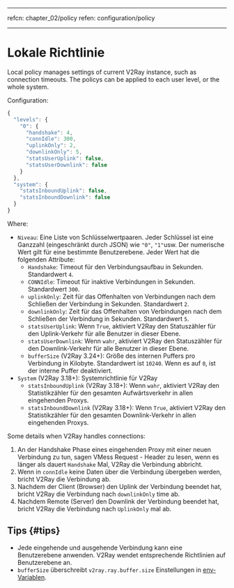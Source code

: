 * * *

refcn: chapter_02/policy refen: configuration/policy

* * *

# Lokale Richtlinie

Local policy manages settings of current V2Ray instance, such as connection timeouts. The policys can be applied to each user level, or the whole system.

Configuration:

```javascript
{
  "levels": {
    "0": {
      "handshake": 4,
      "connIdle": 300,
      "uplinkOnly": 2,
      "downlinkOnly": 5,
      "statsUserUplink": false,
      "statsUserDownlink": false
    }
  },
  "system": {
    "statsInboundUplink": false,
    "statsInboundDownlink": false
  }
}
```

Where:

* `Niveau`: Eine Liste von Schlüsselwertpaaren. Jeder Schlüssel ist eine Ganzzahl (eingeschränkt durch JSON) wie `"0"`, `"1"`usw. Der numerische Wert gilt für eine bestimmte Benutzerebene. Jeder Wert hat die folgenden Attribute: 
  * `Handshake`: Timeout für den Verbindungsaufbau in Sekunden. Standardwert `4`.
  * `CONNIdle`: Timeout für inaktive Verbindungen in Sekunden. Standardwert `300`.
  * `uplinkOnly`: Zeit für das Offenhalten von Verbindungen nach dem Schließen der Verbindung in Sekunden. Standardwert `2`.
  * `downlinkOnly`: Zeit für das Offenhalten von Verbindungen nach dem Schließen der Verbindung in Sekunden. Standardwert `5`.
  * `statsUserUplink`: Wenn `True`, aktiviert V2Ray den Statuszähler für den Uplink-Verkehr für alle Benutzer in dieser Ebene.
  * `statsUserDownlink`: Wenn `wahr`, aktiviert V2Ray den Statuszähler für den Downlink-Verkehr für alle Benutzer in dieser Ebene.
  * `bufferSize` (V2Ray 3.24+): Größe des internen Puffers pro Verbindung in Kilobyte. Standardwert ist `10240`. Wenn es auf `0`, ist der interne Puffer deaktiviert.
* `System` (V2Ray 3.18+): Systemrichtlinie für V2Ray 
  * `statsInboundUplink` (V2Ray 3.18+): Wenn `wahr`, aktiviert V2Ray den Statistikzähler für den gesamten Aufwärtsverkehr in allen eingehenden Proxys.
  * `statsInboundDownlink` (V2Ray 3.18+): Wenn `True`, aktiviert V2Ray den Statistikzähler für den gesamten Downlink-Verkehr in allen eingehenden Proxys.

Some details when V2Ray handles connections:

1. An der Handshake Phase eines eingehenden Proxy mit einer neuen Verbindung zu tun, sagen VMess Request - Header zu lesen, wenn es länger als dauert `Handshake` Mal, V2Ray die Verbindung abbricht.
2. Wenn in `connIdle` keine Daten über die Verbindung übergeben werden, bricht V2Ray die Verbindung ab.
3. Nachdem der Client (Browser) den Uplink der Verbindung beendet hat, bricht V2Ray die Verbindung nach `downlinkOnly` time ab.
4. Nachdem Remote (Server) den Downlink der Verbindung beendet hat, bricht V2Ray die Verbindung nach `UplinkOnly` mal ab.

## Tips {#tips}

* Jede eingehende und ausgehende Verbindung kann eine Benutzerebene anwenden. V2Ray wendet entsprechende Richtlinien auf Benutzerebene an.
* `bufferSize` überschreibt `v2ray.ray.buffer.size` Einstellungen in [env-Variablen](env.md#cache-size-per-connection).